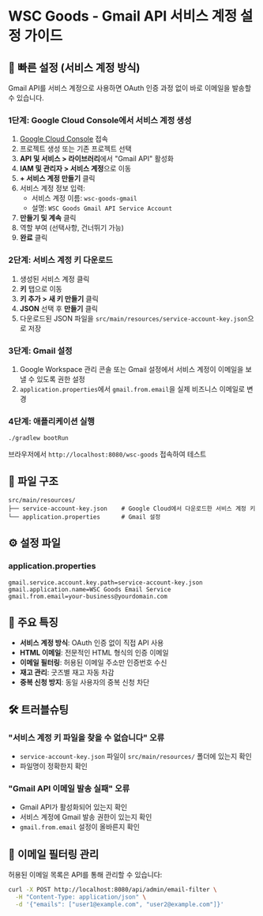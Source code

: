 # WSC Goods - Gmail API 서비스 계정 설정 가이드

## 🚀 빠른 설정 (서비스 계정 방식)

Gmail API를 서비스 계정으로 사용하면 OAuth 인증 과정 없이 바로 이메일을 발송할 수 있습니다.

### 1단계: Google Cloud Console에서 서비스 계정 생성

1. [Google Cloud Console](https://console.cloud.google.com/) 접속
2. 프로젝트 생성 또는 기존 프로젝트 선택
3. **API 및 서비스 > 라이브러리**에서 "Gmail API" 활성화
4. **IAM 및 관리자 > 서비스 계정**으로 이동
5. **+ 서비스 계정 만들기** 클릭
6. 서비스 계정 정보 입력:
   - 서비스 계정 이름: `wsc-goods-gmail`
   - 설명: `WSC Goods Gmail API Service Account`
7. **만들기 및 계속** 클릭
8. 역할 부여 (선택사항, 건너뛰기 가능)
9. **완료** 클릭

### 2단계: 서비스 계정 키 다운로드

1. 생성된 서비스 계정 클릭
2. **키** 탭으로 이동
3. **키 추가 > 새 키 만들기** 클릭
4. **JSON** 선택 후 **만들기** 클릭
5. 다운로드된 JSON 파일을 `src/main/resources/service-account-key.json`으로 저장

### 3단계: Gmail 설정

1. Google Workspace 관리 콘솔 또는 Gmail 설정에서 서비스 계정이 이메일을 보낼 수 있도록 권한 설정
2. `application.properties`에서 `gmail.from.email`을 실제 비즈니스 이메일로 변경

### 4단계: 애플리케이션 실행

```bash
./gradlew bootRun
```

브라우저에서 `http://localhost:8080/wsc-goods` 접속하여 테스트

## 📁 파일 구조

```
src/main/resources/
├── service-account-key.json    # Google Cloud에서 다운로드한 서비스 계정 키
└── application.properties      # Gmail 설정
```

## ⚙️ 설정 파일

### application.properties
```properties
gmail.service.account.key.path=service-account-key.json
gmail.application.name=WSC Goods Email Service
gmail.from.email=your-business@yourdomain.com
```

## 🔧 주요 특징

- **서비스 계정 방식**: OAuth 인증 없이 직접 API 사용
- **HTML 이메일**: 전문적인 HTML 형식의 인증 이메일
- **이메일 필터링**: 허용된 이메일 주소만 인증번호 수신
- **재고 관리**: 굿즈별 재고 자동 차감
- **중복 신청 방지**: 동일 사용자의 중복 신청 차단

## 🛠️ 트러블슈팅

### "서비스 계정 키 파일을 찾을 수 없습니다" 오류
- `service-account-key.json` 파일이 `src/main/resources/` 폴더에 있는지 확인
- 파일명이 정확한지 확인

### "Gmail API 이메일 발송 실패" 오류
- Gmail API가 활성화되어 있는지 확인
- 서비스 계정에 Gmail 발송 권한이 있는지 확인
- `gmail.from.email` 설정이 올바른지 확인

## 📧 이메일 필터링 관리

허용된 이메일 목록은 API를 통해 관리할 수 있습니다:

```bash
curl -X POST http://localhost:8080/api/admin/email-filter \
  -H "Content-Type: application/json" \
  -d '{"emails": ["user1@example.com", "user2@example.com"]}'
```
